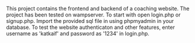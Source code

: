 
This project contains the frontend and backend of a coaching website.
The project has been tested on wampserver. To start with open login.php or signup.php. Import the provided sql file in using phpmyadmin in your database. To test the website authenticaton and other features, enter username as 'katkaif' and password as '1234' in login.php.
